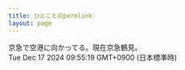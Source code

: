 ```yaml
---
title: ひとことのpermlink
layout: page
---
```

<div class="box" dt="1734396919064">
  京急で空港に向かってる。現在京急鶴見。
  <div class="content is-small">Tue Dec 17 2024 09:55:19 GMT+0900 (日本標準時)</div>
</div>